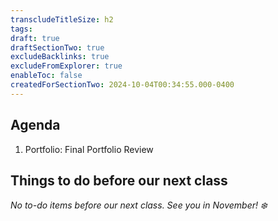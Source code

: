 ```yaml
---
transcludeTitleSize: h2
tags:
draft: true
draftSectionTwo: true
excludeBacklinks: true
excludeFromExplorer: true
enableToc: false
createdForSectionTwo: 2024-10-04T00:34:55.000-0400
---
```

## Agenda
1. Portfolio: Final Portfolio Review

## Things to do before our next class

_No to-do items before our next class. See you in November! ❄️_